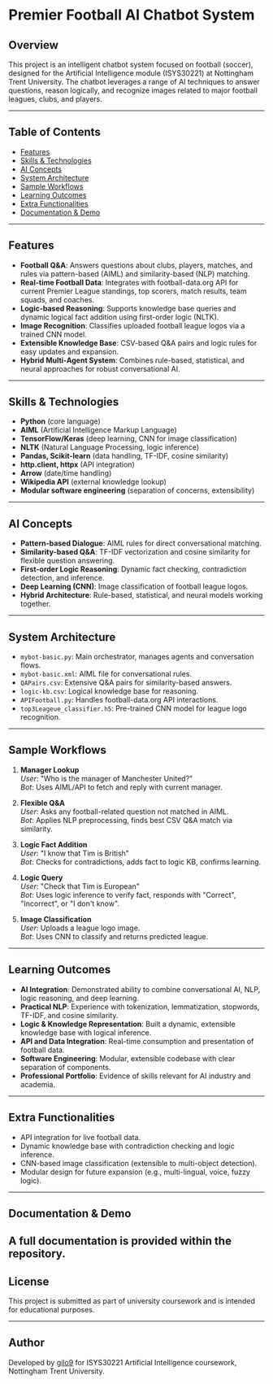 # Premier Football AI Chatbot System

## Overview

This project is an intelligent chatbot system focused on football (soccer), designed for the Artificial Intelligence module (ISYS30221) at Nottingham Trent University. The chatbot leverages a range of AI techniques to answer questions, reason logically, and recognize images related to major football leagues, clubs, and players.

---

## Table of Contents

- [Features](#features)
- [Skills & Technologies](#skills--technologies)
- [AI Concepts](#ai-concepts)
- [System Architecture](#system-architecture)
- [Sample Workflows](#sample-workflows)
- [Learning Outcomes](#learning-outcomes)
- [Extra Functionalities](#extra-functionalities)
- [Documentation & Demo](#documentation--demo)

---

## Features

- **Football Q&A**: Answers questions about clubs, players, matches, and rules via pattern-based (AIML) and similarity-based (NLP) matching.
- **Real-time Football Data**: Integrates with football-data.org API for current Premier League standings, top scorers, match results, team squads, and coaches.
- **Logic-based Reasoning**: Supports knowledge base queries and dynamic logical fact addition using first-order logic (NLTK).
- **Image Recognition**: Classifies uploaded football league logos via a trained CNN model.
- **Extensible Knowledge Base**: CSV-based Q&A pairs and logic rules for easy updates and expansion.
- **Hybrid Multi-Agent System**: Combines rule-based, statistical, and neural approaches for robust conversational AI.

---

## Skills & Technologies

- **Python** (core language)
- **AIML** (Artificial Intelligence Markup Language)
- **TensorFlow/Keras** (deep learning, CNN for image classification)
- **NLTK** (Natural Language Processing, logic inference)
- **Pandas, Scikit-learn** (data handling, TF-IDF, cosine similarity)
- **http.client, httpx** (API integration)
- **Arrow** (date/time handling)
- **Wikipedia API** (external knowledge lookup)
- **Modular software engineering** (separation of concerns, extensibility)

---

## AI Concepts

- **Pattern-based Dialogue**: AIML rules for direct conversational matching.
- **Similarity-based Q&A**: TF-IDF vectorization and cosine similarity for flexible question answering.
- **First-order Logic Reasoning**: Dynamic fact checking, contradiction detection, and inference.
- **Deep Learning (CNN)**: Image classification of football league logos.
- **Hybrid Architecture**: Rule-based, statistical, and neural models working together.

---

## System Architecture

- `mybot-basic.py`: Main orchestrator, manages agents and conversation flows.
- `mybot-basic.xml`: AIML file for conversational rules.
- `QAPairs.csv`: Extensive Q&A pairs for similarity-based answers.
- `logic-kb.csv`: Logical knowledge base for reasoning.
- `APIFootball.py`: Handles football-data.org API interactions.
- `top3Leageue_classifier.h5`: Pre-trained CNN model for league logo recognition.

---

## Sample Workflows

1. **Manager Lookup**  
   *User*: "Who is the manager of Manchester United?"  
   *Bot*: Uses AIML/API to fetch and reply with current manager.

2. **Flexible Q&A**  
   *User*: Asks any football-related question not matched in AIML.  
   *Bot*: Applies NLP preprocessing, finds best CSV Q&A match via similarity.

3. **Logic Fact Addition**  
   *User*: "I know that Tim is British"  
   *Bot*: Checks for contradictions, adds fact to logic KB, confirms learning.

4. **Logic Query**  
   *User*: "Check that Tim is European"  
   *Bot*: Uses logic inference to verify fact, responds with "Correct", "Incorrect", or "I don't know".

5. **Image Classification**  
   *User*: Uploads a league logo image.  
   *Bot*: Uses CNN to classify and returns predicted league.

---

## Learning Outcomes

- **AI Integration**: Demonstrated ability to combine conversational AI, NLP, logic reasoning, and deep learning.
- **Practical NLP**: Experience with tokenization, lemmatization, stopwords, TF-IDF, and cosine similarity.
- **Logic & Knowledge Representation**: Built a dynamic, extensible knowledge base with logical inference.
- **API and Data Integration**: Real-time consumption and presentation of football data.
- **Software Engineering**: Modular, extensible codebase with clear separation of components.
- **Professional Portfolio**: Evidence of skills relevant for AI industry and academia.

---

## Extra Functionalities

- API integration for live football data.
- Dynamic knowledge base with contradiction checking and logic inference.
- CNN-based image classification (extensible to multi-object detection).
- Modular design for future expansion (e.g., multi-lingual, voice, fuzzy logic).

---

## Documentation & Demo

A full documentation is provided within the repository.
---

## License

This project is submitted as part of university coursework and is intended for educational purposes.

---

## Author

Developed by [gilo9](https://github.com/gilo9) for ISYS30221 Artificial Intelligence coursework, Nottingham Trent University.
